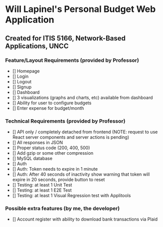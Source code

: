 # Will Lapinel's Personal Budget Web Application

## Created for ITIS 5166, Network-Based Applications, UNCC

### Feature/Layout Requirements (provided by Professor)

- [] Homepage
- [] Login
- [] Logout
- [] Signup
- [] Dashboard
- [] 3 visualizations (graphs and charts, etc) available from dashboard
- [] Ability for user to configure budgets
- [] Enter expense for budget/month

### Technical Requirements (provided by Professor)

- [] API only / completely detached from frontend (NOTE: request to use React server components and server actions is pending)
- [] All responses in JSON
- [] Proper status code (200, 400, 500)
- [] Add gzip or some other compression
- [] MySQL database
- [] Auth
- [] Auth: Token needs to expire in 1 minute
- [] Auth: After 40 seconds of inactivity show warning that token will expire in 20 seconds, provide button to reset
- [] Testing: at least 1 Unit Test
- [] Testing: at least 1 E2E Test
- [] Testing: at least 1 Visual Regression test with Applitools

### Possible extra features (by me, the developer)

- [] Account register with ability to download bank transactions via Plaid

